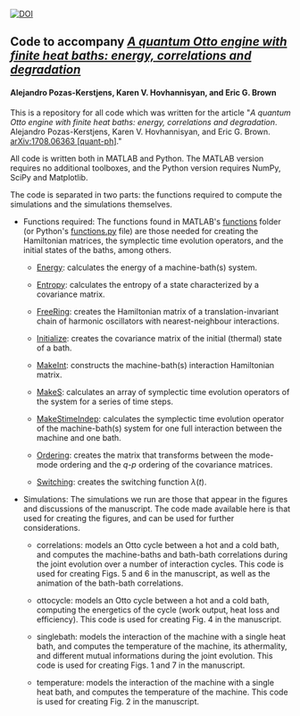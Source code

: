 [![DOI](https://zenodo.org/badge/100956997.svg)](https://zenodo.org/badge/latestdoi/100956997)

## Code to accompany *[A quantum Otto engine with finite heat baths: energy, correlations and degradation](https://arxiv.org/abs/1708.06363)*
#### Alejandro Pozas-Kerstjens, Karen V. Hovhannisyan, and Eric G. Brown

This is a repository for all code which was written for the article "*A quantum Otto engine with finite heat baths: energy, correlations and degradation*. Alejandro Pozas-Kerstjens, Karen V. Hovhannisyan, and Eric G. Brown. [arXiv:1708.06363 [quant-ph]](https://arxiv.org/abs/1708.06363)."

All code is written both in MATLAB and Python. The MATLAB version requires no additional toolboxes, and the Python version requires NumPy, SciPy and Matplotlib.

The code is separated in two parts: the functions required to compute the simulations and the simulations themselves.

- Functions required: 
The functions found in MATLAB's [functions](https://github.com/apozas/gaussianotto/tree/master/MATLAB/functions) folder (or Python's [functions.py](https://github.com/apozas/gaussianotto/tree/master/Python/functions.py) file) are those needed for creating the Hamiltonian matrices, the symplectic time evolution operators, and the initial states of the baths, among others.

  - [Energy](https://github.com/apozas/gaussianotto/blob/master/MATLAB/functions/Energy.m): calculates the energy of a machine-bath(s) system.
  
  - [Entropy](https://github.com/apozas/gaussianotto/blob/master/MATLAB/functions/Entropy.m): calculates the entropy of a state characterized by a covariance matrix.
  
  - [FreeRing](https://github.com/apozas/gaussianotto/blob/master/MATLAB/functions/FreeRing.m): creates the Hamiltonian matrix of a translation-invariant chain of harmonic oscillators with nearest-neighbour interactions.
  
  - [Initialize](https://github.com/apozas/gaussianotto/blob/master/MATLAB/functions/Initialize.m): creates the covariance matrix of the initial (thermal) state of a bath.
  
  - [MakeInt](https://github.com/apozas/gaussianotto/blob/master/MATLAB/functions/MakeInt.m): constructs the machine-bath(s) interaction Hamiltonian matrix.
  
  - [MakeS](https://github.com/apozas/gaussianotto/blob/master/MATLAB/functions/MakeS.m): calculates an array of symplectic time evolution operators of the system for a series of time steps.
  
  - [MakeStimeIndep](https://github.com/apozas/gaussianotto/blob/master/MATLAB/functions/MakeStimeIndep.m): calculates the symplectic time evolution operator of the machine-bath(s) system for one full interaction between the machine and one bath.
  
  - [Ordering](https://github.com/apozas/gaussianotto/blob/master/MATLAB/functions/Ordering.m): creates the matrix that transforms between the mode-mode ordering and the $q$-$p$ ordering of the covariance matrices.
  
  - [Switching](https://github.com/apozas/gaussianotto/blob/master/MATLAB/functions/Switching.m): creates the switching function $\lambda(t)$.
  
- Simulations:
The simulations we run are those that appear in the figures and discussions of the manuscript. The code made available here is that used for creating the figures, and can be used for further considerations.
  
  - correlations: models an Otto cycle between a hot and a cold bath, and computes the machine-baths and bath-bath correlations during the joint evolution over a number of interaction cycles. This code is used for creating Figs. 5 and 6 in the manuscript, as well as the animation of the bath-bath correlations.
  
  - ottocycle: models an Otto cycle between a hot and a cold bath, computing the energetics of the cycle (work output, heat loss and efficiency). This code is used for creating Fig. 4 in the manuscript.
  
  - singlebath: models the interaction of the machine with a single heat bath, and computes the temperature of the machine, its athermality, and different mutual informations during the joint evolution. This code is used for creating Figs. 1 and 7 in the manuscript.

  - temperature: models the interaction of the machine with a single heat bath, and computes the temperature of the machine. This code is used for creating Fig. 2 in the manuscript.